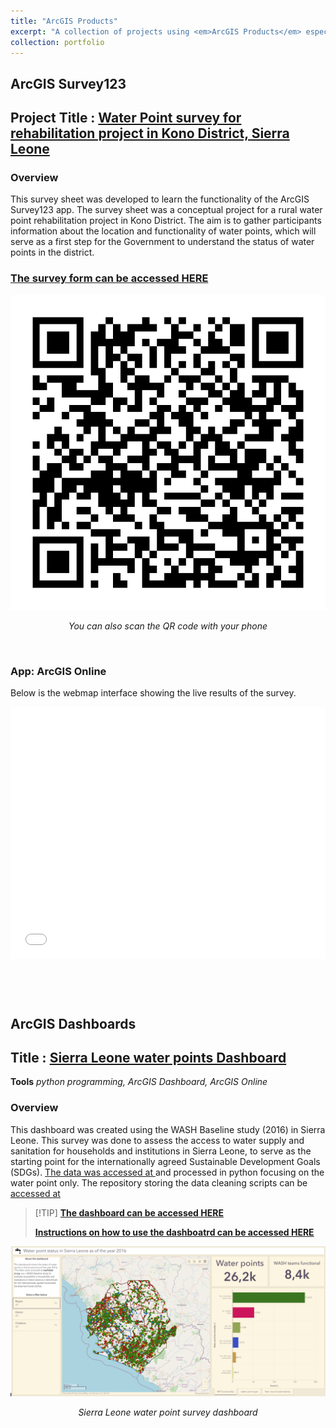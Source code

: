 ```yaml
---
title: "ArcGIS Products"
excerpt: "A collection of projects using <em>ArcGIS Products</em> especially apps.<br/><br /><a href='' target='_blank'><img src='/images/heim.png'></a>"
collection: portfolio
---
```


## ArcGIS Survey123
## Project Title : [Water Point survey for rehabilitation project in Kono District, Sierra Leone](https://survey123.arcgis.com/share/93d85fcf505744e9bd100ee8170b71f1)

### Overview

This survey sheet was developed to learn the functionality of the ArcGIS Survey123 app. The survey sheet was a conceptual project for a rural water point rehabilitation project in Kono District. The aim is to gather participants information about the location and functionality of water points, which will serve as a first step for the Government to understand the status of water points in the district.

### [The survey form can be accessed HERE](https://survey123.arcgis.com/share/93d85fcf505744e9bd100ee8170b71f1)


![alt text](/images/wplink.png)
</p>
<p align="center">
<em>You can also scan the QR code with your phone</em>
</p>

&nbsp; 

### App: ArcGIS Online

Below is the webmap interface showing the live results of the survey.

<style>.embed-container {position: relative; padding-bottom: 80%; height: 0; max-width: 100%;} .embed-container iframe, .embed-container object, .embed-container iframe{position: absolute; top: 0; left: 0; width: 100%; height: 100%;} small{position: absolute; z-index: 40; bottom: 0; margin-bottom: -15px;}</style><div class="embed-container"><iframe width="500" height="400" frameborder="0" scrolling="no" marginheight="0" marginwidth="0" title="Water point survey results from Survey123" src="//africageoportal.maps.arcgis.com/apps/Embed/index.html?webmap=9316d44fa3734e73ad9b1da4e03e1320&extent=-11.0635,8.6116,-10.8614,8.6769&zoom=true&previewImage=false&scale=true&disable_scroll=true&theme=light"></iframe></div>


&nbsp; 

&nbsp;

 
## ArcGIS Dashboards
## Title : [Sierra Leone water points Dashboard](https://africageoportal.maps.arcgis.com/apps/dashboards/912c78bb3e644e31a9976f847a4fd51a)


**Tools** *python programming, ArcGIS Dashboard, ArcGIS Online*

### Overview 

This dashboard was created using the WASH Baseline study (2016) in Sierra Leone. This survey was done to assess the access to water supply and sanitation for households and institutions in Sierra Leone, to serve as the starting point for the internationally agreed Sustainable Development Goals (SDGs). [The data was accessed at ](https://washdata-sl.org/wash-data/) and processed in python focusing on the water point only. The repository storing the data cleaning scripts can be [accessed at](https://github.com/Madaar49/WASH-survey-Data-Analysis-needs-assessment-)



>\[!TIP\]
>[**The dashboard can be accessed HERE**](https://africageoportal.maps.arcgis.com/apps/dashboards/912c78bb3e644e31a9976f847a4fd51a)
>
>[**Instructions on how to use the dashboatrd can be accessed HERE**](https://github.com/Madaar49/WASH-survey-Data-Analysis-needs-assessment-/blob/main/how-to-use.md)


![alt text](/images/heim.png)
</p>
<p align="center">
<em>Sierra Leone water point survey dashboard</em>
</p>
